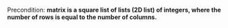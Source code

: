 Precondition: **matrix is a square list of lists (2D list) of integers, where the number of rows is equal to the number of columns.**